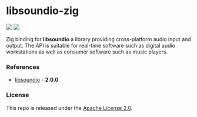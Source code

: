 # libsoundio-zig

[![](https://img.shields.io/github/v/tag/thechampagne/libsoundio-zig?label=version)](https://github.com/thechampagne/libsoundio-zig/releases/latest) [![](https://img.shields.io/github/license/thechampagne/libsoundio-zig)](https://github.com/thechampagne/libsoundio-zig/blob/main/LICENSE)

Zig binding for **libsoundio** a library providing cross-platform audio input and output. The API is suitable for real-time software such as digital audio workstations as well as consumer software such as music players.

### References
 - [libsoundio](https://github.com/andrewrk/libsoundio/tree/2.0.0) - **2.0.0**

### License

This repo is released under the [Apache License 2.0](https://github.com/thechampagne/libsoundio-zig/blob/main/LICENSE).
